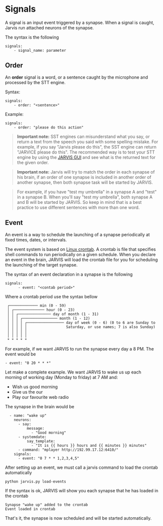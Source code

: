 # Signals

A signal is an input event triggered by a synapse. When a signal is caught, Jarvis run attached neurons of the synapse.

The syntax is the following
```
signals:
    - signal_name: parameter
```

## Order

An **order** signal is a word, or a sentence caught by the microphone and processed by the STT engine.

Syntax:
```
signals:
    - order: "<sentence>"
```

Example:
```
signals:
    - order: "please do this action"
```

> **Important note:** SST engines can misunderstand what you say, or return a text from the speech you said with some spelling mistake.
For example, if you say "Jarvis please do this", the SST engine can return "JARVICE please do this". The recommended way is to test your STT engine by using the
[JARVIS GUI](jarvis_cli.md) and see what is the returned text for the given order.

> **Important note:** Jarvis will try to match the order in each synapse of his brain, if an order of one synapse is included in another order of another synapse, then both synapse task will be started by JARVIS.

> For example, if you have "test my umbrella" in a synapse A and "test" in a synapse B. When you'll say "test my umbrella", both synapse A and B
will be started by JARVIS. So keep in mind that is a best practice to use different sentences with more than one word.

## Event

An event is a way to schedule the launching of a synapse periodically at fixed times, dates, or intervals.

The event system is based on [Linux crontab](https://en.wikipedia.org/wiki/Cron). A crontab is file that specifies shell commands to run periodically
 on a given schedule.
When you declare an event in the brain, JARVIS will load the crontab file for you for scheduling the launching 
of the  target synapse.

The syntax of an event declaration in a synapse is the following
```
signals:
      - event: "<contab period>"
```

Where a crontab period use the syntax bellow
```
 ┌───────────── min (0 - 59)
 │ ┌────────────── hour (0 - 23)
 │ │ ┌─────────────── day of month (1 - 31)
 │ │ │ ┌──────────────── month (1 - 12)
 │ │ │ │ ┌───────────────── day of week (0 - 6) (0 to 6 are Sunday to
 │ │ │ │ │                  Saturday, or use names; 7 is also Sunday)
 │ │ │ │ │
 │ │ │ │ │
 * * * * *  
```

For example, if we want JARVIS to run the synapse every day a 8 PM. The event would be
```
- event: "0 20 * * *"
```

Let make a complete example. We want JARVIS to wake us up each morning of working day (Monday to friday) at 7 AM and:
- Wish us good morning
- Give us the our
- Play our favourite web radio

The synapse in the brain would be
```
  - name: "wake up"
    neurons:
      - say:
          message:
            - "Good morning"
      - systemdate:
          say_template:
            - "It is {{ hours }} hours and {{ minutes }} minutes"
      - command: "mplayer http://192.99.17.12:6410/"
    signals:
      - event: "0 7 * * 1,2,3,4,5"
```

After setting up an event, we must call a jarvis command to load the crontab automatically
```
python jarvis.py load-events
```

If the syntax is ok, JARVIS will show you each synapse that he has loaded in the crontab
```
Synapse "wake up" added to the crontab
Event loaded in crontab
```

That's it, the synapse is now scheduled and will be started automatically.